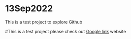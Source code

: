 # 13Sep2022
This is a test project to explore Github

#This is a test project
please check out  [Google link](https://www.google.com) website

